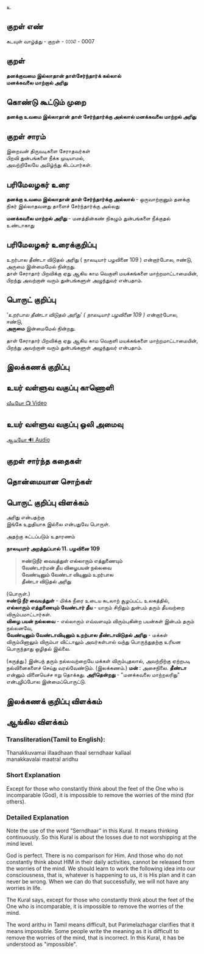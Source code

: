 உ

## குறள் எண்
கடவுள் வாழ்த்து - குறள் - ௦௦௦௭ - 0007

## குறள்   

**தனக்குவமை இல்லாதான் தாள்சேர்ந்தார்க் கல்லால்  
மனக்கவலை மாற்றால் அரிது**

## கொண்டு கூட்டும் முறை

**தனக்கு உவமை இல்லாதான் தாள் சேர்ந்தார்க்கு அல்லால் மனக்கவலை மாற்றல் அரிது**  


## குறள் சாரம்   

இறைவன் திருவடிகளை சேராதவர்கள்  
பிறவி துன்பங்களை நீக்க முடியாமல்,  
அவற்றிலேயே அமிழ்ந்து கிடப்பார்கள்.

## பரிமேலழகர் உரை   

**தனக்கு உவமை இல்லாதான் தாள் சேர்ந்தார்க்கு அல்லால்** - ஒருவாற்றானும் தனக்கு நிகர் இல்லாதவனது தாளைச் சேர்ந்தார்க்கு அல்லது  

**மனக்கவலை மாற்றல் அரிது** - மனத்தின்கண் நிகழும் துன்பங்களை நீக்குதல் உண்டாகாது	


## பரிமேலழகர் உரைக்குறிப்பு 

உறர்பால தீண்டா விடுதல் அரிது ( நாலடியார் பழவினை 109 ) என்றார்போல, ஈண்டு, அருமை இன்மைமேல் நின்றது.  
தாள் சேராதார் பிறவிக்கு ஏது ஆகிய காம வெகுளி மயக்கங்களை மாற்றமாட்டாமையின், பிறந்து அவற்றான் வரும் துன்பங்களுள் அழுந்துவர் என்பதாம்.


## பொருட் குறிப்பு 

_'உறர்பால தீண்டா விடுதல் அரிது' ( நாலடியார் பழவினை 109 )_ என்றார்போல,  
ஈண்டு,  
**அருமை** இன்மைமேல் நின்றது.  


தாள் சேராதார் பிறவிக்கு ஏது ஆகிய காம வெகுளி மயக்கங்களை மாற்றமாட்டாமையின்,  
பிறந்து அவற்றான் வரும் துன்பங்களுள் அழுந்துவர் என்பதாம்.  

## இலக்கணக் குறிப்பு 


## உயர் வள்ளுவ வகுப்பு காணொளி

[ வீடியோ 📺 Video ](https://youtu.be/F5J4ytHImbQ)

## உயர் வள்ளுவ வகுப்பு ஒலி அமைவு

[ ஆடியோ 🔊 Audio ](https://drive.google.com/open?id=1XhfUOxjHgj_UR0qoi7NTdkVPHehbl49f)


## குறள் சார்ந்த கதைகள் 


## தொன்மையான சொற்கள்  

## பொருட் குறிப்பு விளக்கம்   

அரிது என்பதற்கு  
இங்கே உறுதியாக இல்லை என்பதுவே பொருள்.  

அதற்கு சுட்டப்படும் உதாரணம் 

**நாலடியார் அறத்துப்பால்	11. பழவினை 109**  	

>**ஈண்டுநீர் வையத்துள் எல்லாரும் எத்துணையும்  
>வேண்டார்மன் தீய விழைபயன் நல்லவை  
>வேண்டினும் வேண்டா விடினும் உறர்பால  
>தீண்டா விடுதல் அரிது**  

(பொருள்.)  
**ஈண்டு நீர் வையத்துள்** - மிக்க நீரை உடைய கடலாற் சூழப்பட்ட உலகத்தில்,  
**எல்லாரும் எத்துணையும் வேண்டார் தீய** - யாரும் சிறிதும் துன்பம் தரும் தீயவற்றை விரும்பமாட்டார்கள்.  
**விழை பயன் நல்லவை** - எல்லாரும் எவ்வளவும் விரும்புகின்ற பயன்கள் இன்பம் தரும் நல்லனவே,  
**வேண்டினும் வேண்டாவிடினும் உறற்பால தீண்டாவிடுதல் அரிது** - மக்கள் விரும்பினாலும் விரும்பா விட்டாலும் அவர்கள்பால் வந்து பொருந்துதற்கு உரியன பொருந்தாது ஒழிதல் இல்லை.  

(கருத்து.) 
இன்பந் தரும் நல்லவற்றையே மக்கள் விரும்புதலால், அவற்றிற்கு ஏற்றபடி நல்வினைகளைச் செய்து வரல்வேண்டும்.
(இலக்கணம்.) 
**மன்** : அசைநிலை. 
**தீண்டா** என்னும் வினையெச்ச ஈறு தொக்கது. 
**அரிதென்றது** - "மனக்கவலை மாற்றலரிது" என்புழிப்போல இன்மைப்பொருட்டு. 

## இலக்கணக் குறிப்பு விளக்கம்

 

## ஆங்கில விளக்கம்
### Transliteration(Tamil to English):  

Thanakkuvamai illaadhaan thaal serndhaar kallaal  
manakkavalai maatral aridhu  

### Short Explanation  
Except for those who constantly think about the feet of the One who is incomparable (God),  it is impossible to remove the worries of the mind (for others).  

### Detailed Explanation  

Note the use of the word “Serndhaar” in this Kural. It means thinking continuously. So this Kural is about the losses due to not worshipping at the mind level.  

God is perfect. There is no comparison for Him. And those who do not constantly think about HIM in their daily activities, cannot be released from the worries of the mind. We should learn to work the following idea into our consciousness, that is, whatever is happening to us, it is His plan and it can never be wrong. When we can do that successfully, we will not have any worries in life.  

The Kural says, except for those who constantly think about the feet of the One who is incomparable,  it is impossible to remove the worries of the mind.  

The word arithu in Tamil means difficult, but Parimelazhagar clarifies that it means impossible. Some people write the meaning as it is difficult to remove the worries of the mind, that is incorrect. In this Kural, it has be understood as "impossible".

##
